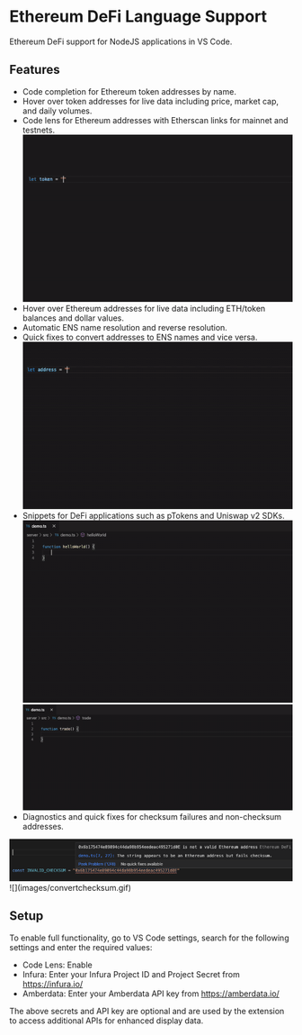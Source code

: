 # Ethereum DeFi Language Support

Ethereum DeFi support for NodeJS applications in VS Code.

## Features

- Code completion for Ethereum token addresses by name.
- Hover over token addresses for live data including price, market cap, and daily volumes.
- Code lens for Ethereum addresses with Etherscan links for mainnet and testnets.
![](images/token.gif)
- Hover over Ethereum addresses for live data including ETH/token balances and dollar values.
- Automatic ENS name resolution and reverse resolution.
- Quick fixes to convert addresses to ENS names and vice versa.
![](images/ens.gif)
- Snippets for DeFi applications such as pTokens and Uniswap v2 SDKs.
![](images/ptokens.gif)
![](images/uniswap.gif)
- Diagnostics and quick fixes for checksum failures and non-checksum addresses.
<img src="images/invalidchecksum.png" width="640">
![](images/convertchecksum.gif)

## Setup

To enable full functionality, go to VS Code settings, search for the following settings and enter the required values:
- Code Lens: Enable
- Infura: Enter your Infura Project ID and Project Secret from https://infura.io/
- Amberdata: Enter your Amberdata API key from https://amberdata.io/

The above secrets and API key are optional and are used by the extension to access additional APIs for enhanced display data.
